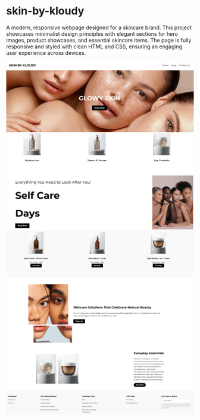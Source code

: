 ﻿# skin-by-kloudy

A modern, responsive webpage designed for a skincare brand. This project showcases minimalist design principles with elegant sections for hero images, product showcases, and essential skincare items. The page is fully responsive and styled with clean HTML and CSS, ensuring an engaging user experience across devices.

![img alt](https://github.com/itscloudys/skin-by-kloudy/blob/main/skin%20by%20kloudy1.png?raw=true)
![img alt](https://github.com/itscloudys/skin-by-kloudy/blob/main/skin%20by%20kloudy2.png?raw=true)
![img alt](https://github.com/itscloudys/skin-by-kloudy/blob/main/skin%20by%20kloudy3.png?raw=true)
![img alt](https://github.com/itscloudys/skin-by-kloudy/blob/main/skin%20by%20kloudy4.png?raw=true)
